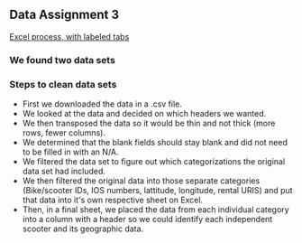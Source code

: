 ## Data Assignment 3

[Excel process, with labeled tabs](https://github.com/IsaMiller/datavisualization-fall2021/blob/main/clean.csv)

### We found two data sets

### Steps to clean data sets
* First we downloaded the data in a .csv file. 
* We looked at the data and decided on which headers we wanted.
* We then transposed the data so it would be thin and not thick (more rows, fewer columns). 
* We determined that the blank fields should stay blank and did not need to be filled in with an N/A.
* We filtered the data set to figure out which categorizations the original data set had included.
* We then filtered the original data into those separate categories (Bike/scooter IDs, IOS numbers, lattitude, longitude, rental URIS) and put that data into it's own respective sheet on Excel.
* Then, in a final sheet, we placed the data from each individual category into a column with a header so we could identify each independent scooter and its geographic data.
